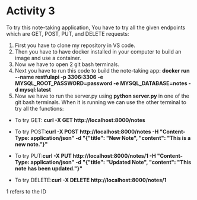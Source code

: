# **Activity 3** #

To try this note-taking application, You have to try all the given endpoints which are GET, POST, PUT, and DELETE requests:

1. First you have to clone my repository in VS code.
2. Then you have to have docker installed in your computer to build an image and use a container.
3. Now we have to open 2 git bash terminals.
4. Next you have to run this code to build the note-taking app:
   **docker run --name restfulapi -p 3306:3306 -e MYSQL_ROOT_PASSWORD=password -e MYSQL_DATABASE=notes -d mysql:latest**
5. Now we have to run the server.py using **python server.py** in one of the git bash terminals. When it is running we can use the other terminal to try all the functions:
* To try GET: **curl -X GET http://localhost:8000/notes**

* To try POST:**curl -X POST http://localhost:8000/notes -H "Content-Type: application/json" -d "{\"title\": \"New Note\", \"content\": \"This is a new note.\"}"**

* To try PUT:**curl -X PUT http://localhost:8000/notes/1 -H "Content-Type: application/json" -d "{\"title\": \"Updated Note\", \"content\": \"This note has been updated.\"}"**

* To try DELETE:**curl -X DELETE http://localhost:8000/notes/1**

1 refers to the ID
